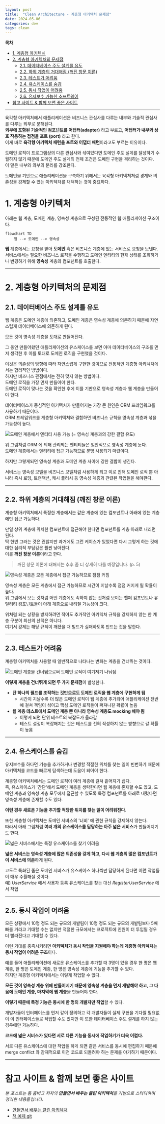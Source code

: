```yaml
---
layout: post
title:  "Clean Architecture - 계층형 아키텍처 문제점"
date: 2024-05-06
categories: dev
tags: clean
---
```


**목차**

<!-- TOC -->
* [1. 계층형 아키텍처](#1-계층형-아키텍처)
* [2. 계층형 아키텍처의 문제점](#2-계층형-아키텍처의-문제점)
  * [2.1. 데이터베이스 주도 설계를 유도](#21-데이터베이스-주도-설계를-유도)
  * [2.2. 하위 계층의 거대해짐 (깨진 창문 이론)](#22-하위-계층의-거대해짐-깨진-창문-이론)
  * [2.3. 테스트가 어려움](#23-테스트가-어려움)
  * [2.4. 유스케이스를 숨김](#24-유스케이스를-숨김)
  * [2.5. 동시 작업이 어려움](#25-동시-작업이-어려움)
  * [2.6. 유지보수 가능한 소프트웨어](#26-유지보수-가능한-소프트웨어)
* [참고 사이트 & 함께 보면 좋은 사이트](#참고-사이트--함께-보면-좋은-사이트)
<!-- TOC -->

---

육각형 아키텍처에서 애플리케이션은 비즈니스 관심사를 다루는 내부와 기술적 관심사를 다루는 외부로 분해된다.  
**외부에 포함된 기술적인 컴포넌트를 어댑터(adapter)** 라고 부르고, **어댑터가 내부와 상호 작용하는 접점을 포트 (port)** 라고 한다.  
이게 바로 **육각형 아키텍처 패턴을 포트와 어댑터 패턴**이라고도 부르는 이유이다.

도메인 로직이 프로그램상의 다른 관심사와 섞여있다면 도메인 주도 설계를 달성하기 수월하지 않기 때문에 도메인 주도 설계의 전제 조건은 도메인 구현을 격리하는 것이다.  
이 말은 내부와 외부의 분리를 강조한다.

도메인을 기반으로 애플리케이션을 구축하기 위해서는 육각형 아키텍처처럼 경계와 의존성을 강제할 수 있는 아키텍처를 채택하는 것이 중요하다.

# 1. 계층형 아키텍처

아래는 웹 계층, 도메인 계층, 영속성 계층으로 구성된 전통적인 웹 애플리케이션 구조이다.

```mermaid
flowchart TD
    웹 --> 도메인 --> 영속성
```

**웹** 계층에서는 요청을 받아 **도메인** 혹은 비즈니스 계층에 있는 서비스로 요청을 보낸다.  
서비스에서는 필요한 비즈니스 로직을 수행하고 도메인 엔티티의 현재 상태를 조회하거나 변경하기 위해 **영속성** 계층의 컴포넌트를 호출한다.

---

# 2. 계층형 아키텍처의 문제점

## 2.1. 데이터베이스 주도 설계를 유도

웹 계층은 도메인 계층에 의존하고, 도메인 계층은 영속성 계층에 의존하기 때문에 자연스럽게 데이터베이스에 의존하게 된다.

모든 것이 영속성 계층을 토대로 만들어진다.

그 동안 만들어왔던 애플리케이션의 유스케이스를 보면 아마 데이터베이스의 구조를 먼저 생각한 후 이를 토대로 도메인 로직을 구현했을 것이다.

이것은 의존성의 방향에 따라 자연스럽게 구현한 것이므로 전통적인 계층형 아키텍처에서는 합리적인 방법이다.  
하지만 비즈니스 관점에서는 전혀 맞지 않는 방법이다.  
도메인 로직을 가장 먼저 만들어야 한다.  
도메인 로직이 맞나는 것을 확인한 후에 이를 기반으로 영속성 계층과 웹 계층을 만들어야 한다.

데이터베이스가 중심적인 아키텍처가 만들어지는 가장 큰 원인은 ORM 프레임워크를 사용하기 때문이다.  
ORM 프레임워크를 계층형 아키텍처와 결합하면 비즈니스 규칙을 영속성 계층과 섞을 가능성이 높다.

![도메인 계층에서 엔티티 사용 가능 (= 영속성 계층과의 강한 결합 유도)](/assets/img/dev/2024/0506/domain.png)

위 그림처럼 ORM 에 의해 관리되는 엔티티들은 일반적으로 영속성 계층에 둔다.  
도메인 계층에서는 엔티티에 접근 가능하므로 분명 사용되기 마련이다.

하지만 그렇게되면 영속성 계층과 도메인 계층 사이에 강한 결합이 생긴다.

서비스는 영속성 모델을 비즈니스 모델처럼 사용하게 되고 이로 인해 도메인 로직 뿐 아니라 즉시 로딩, 트랜잭션, 캐시 플러시 등 영속성 계층과 관련된 작업들을 해야한다.

---

## 2.2. 하위 계층의 거대해짐 (깨진 창문 이론)

계층형 아키텍처에서 특정한 계층에서는 같은 계층에 있는 컴포넌트나 아래에 있는 계층에만 접근 가능하다.

만일 상위 계층에 위치한 컴포넌트에 접근해야 한다면 컴포넌트를 계층 아래로 내리면 된다.  
딱 한번 그러는 것은 괜찮지만 과거에도 그런 케이스가 있었다면 다시 그렇게 하는 것에 대한 심리적 부담감은 훨씬 낮아진다.  
이를 **깨진 창문 이론**이라고 한다.

> 깨진 창문 이론에 대해서는 추후 좀 더 상세히 다룰 예정입니다. (p. 5)

![영속성 계층은 모든 계층에서 접근 가능하므로 점점 커짐](/assets/img/dev/2024/0506/domain_2.png)

영속성 계층은 모든 계층에서 접근 가능하므로 시간이 지날수록 점점 커지게 될 확률이 높다.  
위 그림에서 보는 것처럼 어떤 계층에도 속하지 않는 것처럼 보이는 헬퍼 컴포넌트나 유틸리티 컴포넌트들이 아래 계층으로 내려질 가능성이 크다.

위처럼 되는 상황을 방지하려면 적어도 추가적인 아키텍처 규칙을 강제하지 않는 한 계층 구분이 최선의 선택은 아니다.  
여기서 강제는 해당 규칙이 깨졌을 때 빌드가 실패하도록 만드는 것을 말한다.

---

## 2.3. 테스트가 어려움

계층형 아키텍처를 사용할 때 일반적으로 나타나는 변화는 계층을 건너뛰는 것이다.

![도메인 계층을 건너뜀으로써 도메인 로직이 여기저기 나눠짐](/assets/img/dev/2024/0506/domain_3.png)

**이렇게 계층을 건너뛰게 되면 두 가지 문제점**이 발생한다.

- **단 하나의 필드를 조작하는 것만으로도 도메인 로직을 웹 계층에 구현하게 됨**
  - 시간이 지날수록 더 많은 도메인 로직이 웹 계층에 추가되어 애플리케이션 전반에 걸쳐 책임이 섞이고 핵심 도메인 로직들이 퍼져나갈 확률이 높음
- **웹 계층 테스트에서 도메인 계층 뿐 아니라 영속성 계층도 mocking 해야 됨**
  - 이렇게 되면 단위 테스트의 복잡도가 올라감
  - 테스트 설정이 복잡해지는 것은 테스트를 전혀 작성하지 않는 방향으로 갈 확률이 높음

---

## 2.4. 유스케이스를 숨김

유지보수를 하다면 기능을 추가하거나 변경할 적절한 위치를 찾는 일이 빈번하기 때문에 아키텍처를 코드를 빠르게 탐색하는데 도움이 되어야 한다.

계층형 아키텍처에서는 도메인 로직이 여러 계층에 걸쳐 흩어지기 쉽다.  
즉, 유스케이스가 '간단'해서 도메인 계층을 생략한다면 웹 계층에 존재할 수도 있고, 도메인 계층과 영속성 계층 모두에서 접근할 수 있도록 특정 컴포넌트를 아래로 내렸다면 
영속성 계층에 존재할 수도 있다.

**이런 경우 새로운 기능을 추가할 적당한 위치를 찾는 일이 어려워진다.**

또한 계층형 아키텍처는 도메인 서비스의 '너비' 에 관한 규칙을 강제하지 않는다.  
따라서 아래 그림처럼 **여러 개의 유스케이스를 담당하는 아주 넓은 서비스**가 만들어지기도 한다.

![넓은 서비스에서는 특정 유스케이스를 찾기 어려움](/assets/img/dev/2024/0506/domain_4.png)

**넓은 서비스는 영속성 계층에 많은 의존성을 갖게 하고, 다시 웹 계층의 많은 컴포넌트가 이 서비스에 의존**하게 된다.

고도로 특화된 좁은 도메인 서비스가 유스케이스 하나씩만 담당하게 된다면 이런 작업들이 매우 수월해질 것이다.  
예) _UserService_ 에서 사용자 등록 유스케이스를 찾는 대신 _RegisterUserService_ 에서 작업

---

## 2.5. 동시 작업이 어려움

모든 상황에서 10명 정도 되는 규모의 개발팀이 10명 정도 되는 규모의 개발팀보다 5배 빠를 거라고 기대할 수는 없지만 적절한 규모에서는 프로젝트에 인원이 더 투입될 경우 
더 빨라진다고 기대할 수 있다.

이런 기대를 충족시키려면 **아키텍처가 동시 작업을 지원해야 하는데 계층형 아키텍처는 동시 작업이 어려운 구조**이다.

예를 들어 애플리케이션에 새로운 유스케이스를 추가할 때 3명이 있을 경우 한 명은 웹 계층, 한 명은 도메인 계층, 한 명은 영속성 계층에 기능을 추가할 수 있다.  
하지만 계층형 아키텍처에서는 이렇게 작업할 수 없다.

**모든 것이 영속성 계층 위에 만들어지기 때문에 영속성 계층을 먼저 개발해야 하고, 그 다음에 도메인 계층, 마지막에 웹 계층**을 만들어야 한다.

**이렇기 때문에 특정 기능은 동시에 한 명의 개발자만 작업**할 수 있다.

개발자들이 인터페이스를 먼저 같이 정의하고 각 개발자들이 실제 구현을 기다릴 필요없이 이 인터페이스들로 작업할 수도 있지만 이 또한 데이터베이스 주도 설계를 하지 않는 경우에만 가능하다.

**코드에 넓은 서비스가 있다면 서로 다른 기능을 동시에 작업하기가 더욱 어렵다.**

서로 다른 유스케이스에 대한 작업을 하게 되면 같은 서비스를 동시에 편집하기 때문에 merge conflict 와 잠재적으로 이전 코드로 되돌려야 하는 문제를 야기하기 때문이다.

---

# 참고 사이트 & 함께 보면 좋은 사이트

*본 포스트는 톰 홈버그 저자의 **만들면서 배우는 클린 아키텍처**을 기반으로 스터디하며 정리한 내용들입니다.*

* [만들면서 배우는 클린 아키텍처](https://wikibook.co.kr/clean-architecture/)
* [책 예제 git](https://github.com/wikibook/clean-architecture)